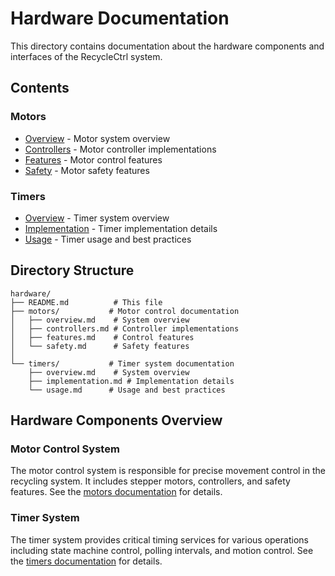 # Hardware Documentation

This directory contains documentation about the hardware components and interfaces of the RecycleCtrl system.

## Contents

### Motors
- [Overview](motors/overview.md) - Motor system overview
- [Controllers](motors/controllers.md) - Motor controller implementations
- [Features](motors/features.md) - Motor control features
- [Safety](motors/safety.md) - Motor safety features

### Timers
- [Overview](timers/overview.md) - Timer system overview
- [Implementation](timers/implementation.md) - Timer implementation details
- [Usage](timers/usage.md) - Timer usage and best practices

## Directory Structure
```
hardware/
├── README.md          # This file
├── motors/           # Motor control documentation
│   ├── overview.md    # System overview
│   ├── controllers.md # Controller implementations
│   ├── features.md    # Control features
│   └── safety.md      # Safety features
│
└── timers/           # Timer system documentation
    ├── overview.md    # System overview
    ├── implementation.md # Implementation details
    └── usage.md      # Usage and best practices
```

## Hardware Components Overview

### Motor Control System
The motor control system is responsible for precise movement control in the recycling system. It includes stepper motors, controllers, and safety features. See the [motors documentation](motors/overview.md) for details.

### Timer System
The timer system provides critical timing services for various operations including state machine control, polling intervals, and motion control. See the [timers documentation](timers/overview.md) for details.
